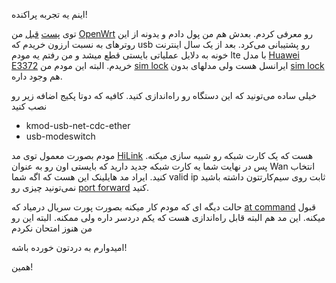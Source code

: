 اینم یه تجربه پراکنده!

توی [پست]  [قبل] من [OpenWrt] رو معرفی کردم. بعدش هم من پول دادم و یدونه از این روترهای به نسبت ارزون خریدم که usb رو پشتیبانی می‌کرد. بعد از یک سال اینترنت خونه به دلایل عملیاتی بایستی قطع میشد و من رفتم یه مودم lte با مدل [Huawei E3372] خریدم. البته این مودم من [sim lock] ایرانسل هست ولی مدلهای بدون [sim lock] هم وجود داره. 

خیلی ساده می‌تونید که این دستگاه رو راه‌اندازی کنید. کافیه که دوتا پکیج اضافه زیر رو نصب کنید

- kmod-usb-net-cdc-ether
- usb-modeswitch

مودم بصورت معمول توی مد [HiLink] هست که یک کارت شبکه رو شبیه سازی میکنه. پس در نهایت شما یه کارت شبکه جدید دارید که بایستی اون رو به عنوان Wan انتخاب کنید. ایراد مد هایلینک این هست که اگه شما valid ip ثابت روی سیم‌کارتتون داشته باشید نمی‌تونید چیزی رو [port forward] کنید.

حالت دیگه ای که مودم کار میکنه بصورت پورت سریال درمیاد که [at command] قبول میکنه. این مد هم البته قابل راه‌اندازی هست که یکم دردسر داره ولی ممکنه. البته این رو من هنوز امتحان نکردم

امیدوارم به دردتون خورده باشه!


همین!

[پست]:http://blog.abyz.ir/1394/08/openwrt-%d8%a7%d9%88%d9%84%db%8c%d9%86-%d8%a8%d8%b1%d8%ae%d9%88%d8%b1%d8%af/
[قبل]:http://blog.abyz.ir/1394/09/openwrt-%d9%88-%da%a9%d8%a7%d8%b1%d9%87%d8%a7%db%8c-%d8%ac%d8%a7%d9%86%d8%a8%db%8c-%d8%a2%d9%86/
[OpenWrt]:https://en.wikipedia.org/wiki/OpenWrt
[Huawei E3372]:http://consumer.huawei.com/en/mobile-broadband/dongles/tech-specs/e3372.htm
[sim lock]:https://en.wikipedia.org/wiki/SIM_lock
[HiLink]:https://wiki.openwrt.org/doc/recipes/3gdongle
[at command]:https://en.wikipedia.org/wiki/Hayes_command_set
[port forward]:https://en.wikipedia.org/wiki/Port_forwarding
